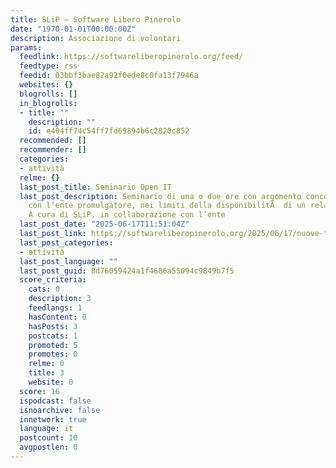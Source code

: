 ```yaml
---
title: SLiP – Software Libero Pinerolo
date: "1970-01-01T00:00:00Z"
description: Associazione di volontari
params:
  feedlink: https://softwareliberopinerolo.org/feed/
  feedtype: rss
  feedid: 03bbf3bae82a92f0ede8c0fa13f7946a
  websites: {}
  blogrolls: []
  in_blogrolls:
  - title: ""
    description: ""
    id: e404ff74c54ff7fd69894b6c2820c852
  recommended: []
  recommender: []
  categories:
  - attività
  relme: {}
  last_post_title: Seminario Open IT
  last_post_description: Seminario di una o due ore con argomento concordato direttamente
    con l’ente promulgatore, nei limiti della disponibilitÃ  di un relatore preparato.
    A cura di SLiP, in collaborazione con l’ente
  last_post_date: "2025-06-17T11:51:04Z"
  last_post_link: https://softwareliberopinerolo.org/2025/06/17/nuove-tecnologie-e-liberta-2-2-2/
  last_post_categories:
  - attività
  last_post_language: ""
  last_post_guid: 8d76059424a1f4686a55094c9849b7f5
  score_criteria:
    cats: 0
    description: 3
    feedlangs: 1
    hasContent: 0
    hasPosts: 3
    postcats: 1
    promoted: 5
    promotes: 0
    relme: 0
    title: 3
    website: 0
  score: 16
  ispodcast: false
  isnoarchive: false
  innetwork: true
  language: it
  postcount: 10
  avgpostlen: 0
---
```

